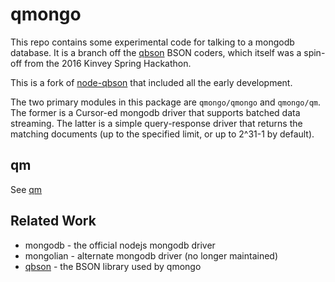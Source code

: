 qmongo
======

This repo contains some experimental code for talking to a mongodb database.
It is a branch off the [qbson](https://github.com/andrasq/node-qbson) BSON coders,
which itself was a spin-off from the 2016 Kinvey Spring Hackathon.

This is a fork of [node-qbson](https://github.com/andrasq/node-qbson) that
included all the early development.

The two primary modules in this package are `qmongo/qmongo` and `qmongo/qm`.
The former is a Cursor-ed mongodb driver that supports batched data streaming.
The latter is a simple query-response driver that returns the matching documents
(up to the specified limit, or up to 2^31-1 by default).

qm
--

See [qm](./qm.md)

Related Work
------------

- mongodb - the official nodejs mongodb driver
- mongolian - alternate mongodb driver (no longer maintained)
- [qbson](https://github.com/andrasq/node-qbson) - the BSON library used by qmongo

